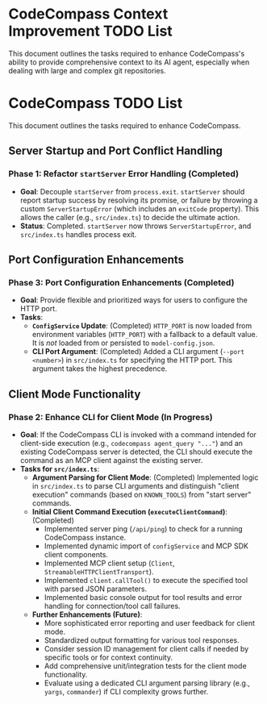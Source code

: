# CodeCompass Context Improvement TODO List

This document outlines the tasks required to enhance CodeCompass's ability to provide comprehensive context to its AI agent, especially when dealing with large and complex git repositories.
# CodeCompass TODO List

This document outlines the tasks required to enhance CodeCompass.

## Server Startup and Port Conflict Handling

### Phase 1: Refactor `startServer` Error Handling (Completed)
- **Goal**: Decouple `startServer` from `process.exit`. `startServer` should report startup success by resolving its promise, or failure by throwing a custom `ServerStartupError` (which includes an `exitCode` property). This allows the caller (e.g., `src/index.ts`) to decide the ultimate action.
- **Status**: Completed. `startServer` now throws `ServerStartupError`, and `src/index.ts` handles process exit.

## Port Configuration Enhancements

### Phase 3: Port Configuration Enhancements (Completed)
- **Goal**: Provide flexible and prioritized ways for users to configure the HTTP port.
- **Tasks**:
    - **`ConfigService` Update**: (Completed) `HTTP_PORT` is now loaded from environment variables (`HTTP_PORT`) with a fallback to a default value. It is *not* loaded from or persisted to `model-config.json`.
    - **CLI Port Argument**: (Completed) Added a CLI argument (`--port <number>`) in `src/index.ts` for specifying the HTTP port. This argument takes the highest precedence.

## Client Mode Functionality

### Phase 2: Enhance CLI for Client Mode (In Progress)
- **Goal**: If the CodeCompass CLI is invoked with a command intended for client-side execution (e.g., `codecompass agent_query "..."`) and an existing CodeCompass server is detected, the CLI should execute the command as an MCP client against the existing server.
- **Tasks for `src/index.ts`**:
    - **Argument Parsing for Client Mode**: (Completed) Implemented logic in `src/index.ts` to parse CLI arguments and distinguish "client execution" commands (based on `KNOWN_TOOLS`) from "start server" commands.
    - **Initial Client Command Execution (`executeClientCommand`)**: (Completed)
        - Implemented server ping (`/api/ping`) to check for a running CodeCompass instance.
        - Implemented dynamic import of `configService` and MCP SDK client components.
        - Implemented MCP client setup (`Client`, `StreamableHTTPClientTransport`).
        - Implemented `client.callTool()` to execute the specified tool with parsed JSON parameters.
        - Implemented basic console output for tool results and error handling for connection/tool call failures.
    - **Further Enhancements (Future)**:
        - More sophisticated error reporting and user feedback for client mode.
        - Standardized output formatting for various tool responses.
        - Consider session ID management for client calls if needed by specific tools or for context continuity.
        - Add comprehensive unit/integration tests for the client mode functionality.
        - Evaluate using a dedicated CLI argument parsing library (e.g., `yargs`, `commander`) if CLI complexity grows further.
